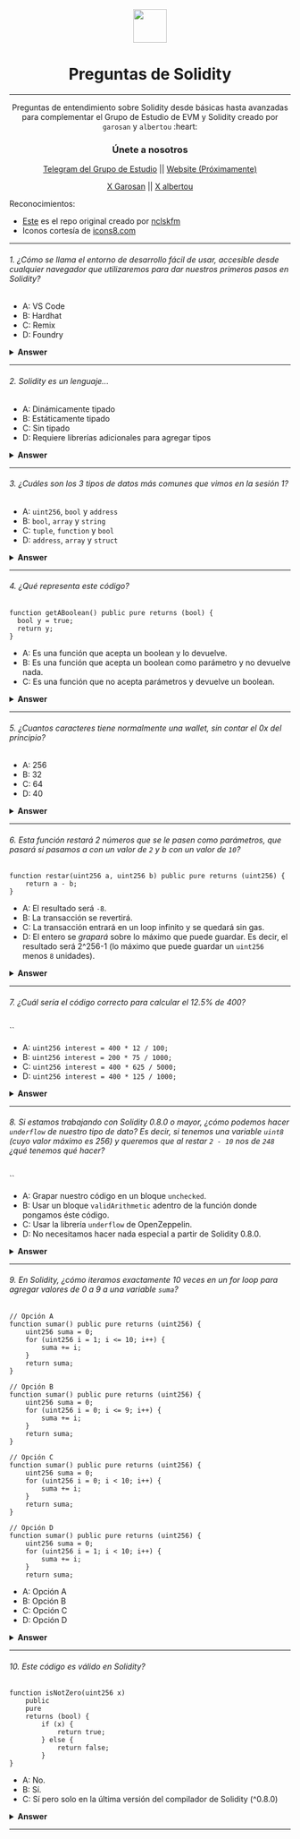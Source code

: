 <div align="center">
  <img height="60" src="https://img.icons8.com/?size=100&id=HOqGCOyHDbd4&format=png&color=000000">
  <h1>Preguntas de Solidity</h1>
</div>

---

<p align="center">
Preguntas de entendimiento sobre Solidity desde básicas hasta avanzadas para complementar el Grupo de Estudio de EVM y Solidity creado por <code>garosan</code> y <code>albertou</code> :heart:</p>

<h3 align="center">Únete a nosotros</h3>

<p align="center">
  <a href="https://t.me/+_fPZloVp8b8yOGIx">Telegram del Grupo de Estudio</a> || <a href="#">Website (Próximamente)</a>
</p>
<p align="center">
  <a href="https://x.com/garosan1">X Garosan</a> || <a href="https://x.com/albertou_eth">X albertou</a>
</p>

Reconocimientos:

- [Este](https://github.com/nclskfm/javascript-quiz) es el repo original creado por [nclskfm](https://github.com/nclskfm)
- Iconos cortesía de [icons8.com](https://icons8.com/)

---

###### 1. ¿Cómo se llama el entorno de desarrollo fácil de usar, accesible desde cualquier navegador que utilizaremos para dar nuestros primeros pasos en Solidity?

- A: VS Code
- B: Hardhat
- C: Remix
- D: Foundry

<details><summary><b>Answer</b></summary>
<p>

#### Answer: C

Remix será el entorno de desarrollo que utilizaremos. Recuerda asegurarte siempre que tu navegador esté en esta dirección: `remix.ethereum.org`

</p>
</details>

---

###### 2. Solidity es un lenguaje...

- A: Dinámicamente tipado
- B: Estáticamente tipado
- C: Sin tipado
- D: Requiere librerías adicionales para agregar tipos

<details><summary><b>Answer</b></summary>
<p>

#### Answer: B

Solidity es un lenguaje de programación estáticamente tipado, lo que significa que los tipos de datos de las variables deben declararse explícitamente y se verifican en tiempo de compilación. Gracias a esto, Solidity puede detectar errores de tipo en tiempo de compilación, lo que ayuda a mejorar la seguridad y la eficiencia de los contratos inteligentes.

</p>
</details>

---

###### 3. ¿Cuáles son los 3 tipos de datos más comunes que vimos en la sesión 1?

- A: `uint256`, `bool` y `address`
- B: `bool`, `array` y `string`
- C: `tuple`, `function` y `bool`
- D: `address`, `array` y `struct`

<details><summary><b>Answer</b></summary>
<p>

#### Answer: A

Los tres tipos más comunes que ya vimos en Solidity son:

- El bool que puede ser true o false.
- El uint256 que representa un número entero positivo.
- El address que representa la dirección de una wallet o un smart contract.

</p>
</details>

---

###### 4. ¿Qué representa este código?

```solidity
function getABoolean() public pure returns (bool) {
  bool y = true;
  return y;
}
```

- A: Es una función que acepta un boolean y lo devuelve.
- B: Es una función que acepta un boolean como parámetro y no devuelve nada.
- C: Es una función que no acepta parámetros y devuelve un boolean.

<details><summary><b>Answer</b></summary>
<p>

#### Answer: C

Podemos por los paréntesis vacíos al lado del nombre de la función que ésta no acepta ningún parámetro.
Luego, al lado de la palabra clave returns entre paréntesis, encontramos el tipo de dato que devuelve esta función (bool).

</p>
</details>

---

###### 5. ¿Cuantos caracteres tiene normalmente una wallet, sin contar el 0x del principio?

- A: 256
- B: 32
- C: 64
- D: 40

<details><summary><b>Answer</b></summary>
<p>

#### Answer: D

40 es la respuesta correcta! Si te sientes con ganas de contar y verificar, esta es una wallet de Vitalik Buterin: `0xd8da6bf26964af9d7eed9e03e53415d37aa96045`. Puedes checar el balance y las últimas transacciones de Vitalik [aquí](https://etherscan.io/address/0xd8da6bf26964af9d7eed9e03e53415d37aa96045) si te sientes con más curiosidad.

</p>
</details>

---

###### 6. Esta función restará 2 números que se le pasen como parámetros, que pasará si pasamos a con un valor de `2` y b con un valor de `10`?

```solidity
function restar(uint256 a, uint256 b) public pure returns (uint256) {
    return a - b;
}
```

- A: El resultado será `-8`.
- B: La transacción se revertirá.
- C: La transacción entrará en un loop infinito y se quedará sin gas.
- D: El entero se _grapará_ sobre lo máximo que puede guardar. Es decir, el resultado será 2^256-1 (lo máximo que puede guardar un `uint256` menos `8` unidades).

<details><summary><b>Answer</b></summary>
<p>

#### Answer: B

En este caso y pasando esos parámetros a esta función, ésta simplemente se revertirá. Inténtalo en Remix!

</p>
</details>

---

###### 7. ¿Cuál sería el código correcto para calcular el 12.5% de 400?

``

- A: `uint256 interest = 400 * 12 / 100;`
- B: `uint256 interest = 200 * 75 / 1000;`
- C: `uint256 interest = 400 * 625 / 5000;`
- D: `uint256 interest = 400 * 125 / 1000;`

<details><summary><b>Answer</b></summary>
<p>

#### Answer: D

Recuerda que en Solidity no tenemos flotantes, es decir no podemos simplemente multiplicar `400 * .125` así que tenemos qué recurirr a este pequeño truco de multiplicar 400 por 125 y dividir por 1000.

</p>
</details>

---

###### 8. Si estamos trabajando con Solidity 0.8.0 o mayor, ¿cómo podemos hacer `underflow` de nuestro tipo de dato? Es decir, si tenemos una variable `uint8` (cuyo valor máximo es 256) y queremos que al restar `2 - 10` nos de `248` ¿qué tenemos qué hacer?

``

- A: Grapar nuestro código en un bloque `unchecked`.
- B: Usar un bloque `validArithmetic` adentro de la función donde pongamos éste código.
- C: Usar la librería `underflow` de OpenZeppelin.
- D: No necesitamos hacer nada especial a partir de Solidity 0.8.0.

<details><summary><b>Answer</b></summary>
<p>

#### Answer: A

Antes de Solidity 0.8.0 podíamos hacer `underflow` y `overflow` de nuestros enteros sin problema pero esto creó muchos bugs y problemas de seguridad. A partir de Solidity 0.8.0, tienes qué grapar tu código en un bloque `unchecked` si quieres hacer `underflow` u `overflow` pero esto es un feature muy avanzado y sólo deberías usarlo si sabes exactamente las consecuencias de ello.

</p>
</details>

---

###### 9. En Solidity, ¿cómo iteramos exactamente 10 veces en un for loop para agregar valores de 0 a 9 a una variable `suma`?

```solidity
// Opción A
function sumar() public pure returns (uint256) {
    uint256 suma = 0;
    for (uint256 i = 1; i <= 10; i++) {
        suma += i;
    }
    return suma;
}

// Opción B
function sumar() public pure returns (uint256) {
    uint256 suma = 0;
    for (uint256 i = 0; i <= 9; i++) {
        suma += i;
    }
    return suma;
}

// Opción C
function sumar() public pure returns (uint256) {
    uint256 suma = 0;
    for (uint256 i = 0; i < 10; i++) {
        suma += i;
    }
    return suma;
}

// Opción D
function sumar() public pure returns (uint256) {
    uint256 suma = 0;
    for (uint256 i = 1; i < 10; i++) {
        suma += i;
    }
    return suma;
```

- A: Opción A
- B: Opción B
- C: Opción C
- D: Opción D

<details><summary><b>Answer</b></summary>
<p>

#### Answer: C

La opción correcta es la C. Analicémosla: Tenemos una función donde primero declaramos nuestra variable contador `suma`, luego creamos un `for loop` con sus 3 elementos: `inicialización`, `condición` y `actualización`. Entonces decimos que nuestra variable `i` vale 0 y en cada vuelta valdrá 1 más hasta antes de llegar a 10, y en cada vuelta, agregaremos el valor de `i` a `suma`, y de esa manera agregaremos los números del 0 al 9. Trata de ver si encuentras porqué los otros códigos tienen errores o no hacen exactamente esto.

</p>
</details>

---

###### 10. Este código es válido en Solidity?

```solidity
function isNotZero(uint256 x)
    public
    pure
    returns (bool) {
        if (x) {
            return true;
        } else {
            return false;
        }
}
```

- A: No.
- B: Sí.
- C: Sí pero solo en la última versión del compilador de Solidity (^0.8.0)

<details><summary><b>Answer</b></summary>
<p>

#### Answer: A

Al contrario de otros lenguajes que convierten cualquier uint a una expresión verdadera o falsa, en Solidity no puedes hacer esto nunca. Si vas a poner una expresión dentro de un bloque `if`, esta expresión tiene qué ser de tipo `bool`; no puedes poner un string, uint u otro tipo de dato similar.

</p>
</details>

---
